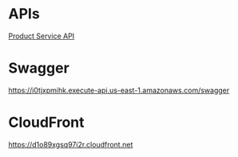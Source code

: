 # APIs

[Product Service API](product-service/README.md)

# Swagger

https://i0tjxpmihk.execute-api.us-east-1.amazonaws.com/swagger

# CloudFront

https://d1o89xgsq97i2r.cloudfront.net
